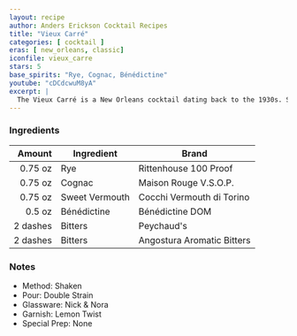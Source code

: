 ```yaml
---
layout: recipe
author: Anders Erickson Cocktail Recipes
title: "Vieux Carré"
categories: [ cocktail ]
eras: [ new_orleans, classic]
iconfile: vieux_carre
stars: 5
base_spirits: "Rye, Cognac, Bénédictine"
youtube: "cDCdcwuM8yA"
excerpt: |
  The Vieux Carré is a New Orleans cocktail dating back to the 1930s. See how rye, cognac and sweet vermouth create this well-balanced classic.
---
```


### Ingredients

|   Amount | Ingredient     | Brand                      |
| -------: | -------------- | -------------------------- |
|  0.75 oz | Rye            | Rittenhouse 100 Proof      |
|  0.75 oz | Cognac         | Maison Rouge V.S.O.P.      |
|  0.75 oz | Sweet Vermouth | Cocchi Vermouth di Torino  |
|   0.5 oz | Bénédictine    | Bénédictine DOM            |
| 2 dashes | Bitters        | Peychaud's                 |
| 2 dashes | Bitters        | Angostura Aromatic Bitters |

### Notes

- Method: Shaken
- Pour: Double Strain
- Glassware: Nick & Nora
- Garnish: Lemon Twist
- Special Prep: None
